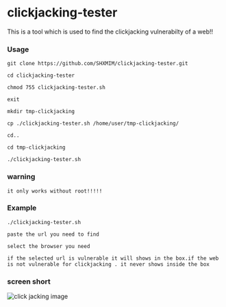 # clickjacking-tester

This is a tool which is used to find the clickjacking vulnerabilty of a web!!

### Usage

```
git clone https://github.com/SHXMIM/clickjacking-tester.git
```
```
cd clickjacking-tester
```
```
chmod 755 clickjacking-tester.sh
```
```
exit
```
```
mkdir tmp-clickjacking
```
```
cp ./clickjacking-tester.sh /home/user/tmp-clickjacking/
```
```
cd..
```
```
cd tmp-clickjacking
```
```
./clickjacking-tester.sh
``` 
### warning
```
it only works without root!!!!!
```
### Example

```
./clickjacking-tester.sh

paste the url you need to find

select the browser you need

if the selected url is vulnerable it will shows in the box.if the web is not vulnerable for clickjacking . it never shows inside the box
```

### screen short
![click jacking image](https://portswigger.net/web-security/images/clickjacking-infographic.svg)
